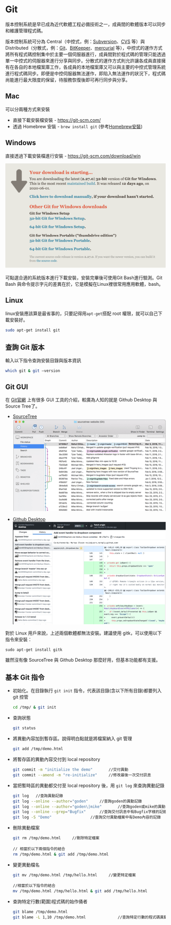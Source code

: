 # Git

版本控制系統是早已成為近代軟體工程必備技術之一，成員間的軟體版本可以同步和維護管理程式碼。

版本控制系統可分為 Central（中控式，例：[Subversion](https://zh.wikipedia.org/wiki/Subversion)、[CVS](https://zh.wikipedia.org/wiki/協作版本系統) 等）與 Distributed（分散式，例：[Git](https://git-scm.com/)、[BitKeeper](https://blog.techbridge.cc/2018/01/17/learning-programming-and-coding-with-python-git-and-github-tutorial/BitKeeper)、[mercurial](https://zh.wikipedia.org/zh-tw/Mercurial) 等），中控式的運作方式將所有程式碼控制集中於主要一個伺服器進行，成員間對於程式碼的管理只能透過單一中控式的伺服器來進行分享與同步。分散式的運作方式則允許讓各成員直接擁有在各自的本地檔案庫工作，各成員的本地檔案庫又可以與主要的中控式管理系統進行程式碼同步。即便是中控伺服器無法運作，即陷入無法運作的狀況下，程式碼尚能進行最大限度的保留，待服務恢復後即可再行同步與分享。

## Mac

可以分兩種方式來安裝

- 直接下載安裝檔安裝 - https://git-scm.com/
- 透過 Homebrew 安裝 - `brew install git` (參考[Homebrew安裝](../Homebrew/README.md))

## Windows

直接透過下載安裝檔進行安裝 - https://git-scm.com/download/win

![image-20200614125611523](../captures/image-20200614125611523.png)

可點選合適的系統版本進行下載安裝，安裝完畢後可使用Git Bash進行驗測。Git Bash 與命令提示字元的差異在於，它是模擬在Linux裡很常用應用軟體，bash。

## Linux

linux安裝應該算是最省事的，只要記得用`apt-get`搭配 root 權限，就可以自己下載安裝好。

```bash
sudo apt-get install git
```

## 查詢 Git 版本

輸入以下指令查詢安裝目錄與版本資訊

```bash
which git & git —version
```

## Git GUI

在 [Git官網](https://git-scm.com/downloads/guis) 上有很多 GUI 工具的介紹，較廣為人知的就是 Github Desktop 與 Source Tree了。

- [SourceTree](https://www.sourcetreeapp.com/)
  ![image-20200614131822725](../captures/image-20200614131822725.png)

- [Github Desktop](https://desktop.github.com/)
  ![image-20200614132031437](../captures/image-20200614132031437.png)

對於 Linux 用戶來說，上述兩個軟體都無法安裝。建議使用 gitk，可以使用以下指令來安裝：

```
sudo apt-get install gitk
```

雖然沒有像 SourceTree 與 Github Desktop 那麼好用，但基本功能都有支援。

## 基本 Git 指令

- 初始化。在目錄執行 `git init` 指令，代表該目錄(含以下所有目錄)都要列入 git 控管

  ```bash
  cd /tmp/ & git init
  ```

- 查詢狀態

  ```bash
  git status
  ```

- 將異動內容加到暫存區。說得明白點就是將檔案納入 git 管理

  ```bash
  git add /tmp/demo.html
  ```

- 將暫存區的異動內容交付到 local repository

  ```bash
  git commit -m "initialize the demo"		//交付異動
  git commit --amend -m "re-initialize"		//修改最後一次交付訊息
  ```

- 當把暫時區的異動都交付至 local repository 後，用 `git log` 來查詢異動記錄

  ```bash
  git log 	//查詢異動記錄
  git log --online --author="goden"		//查詢goden的異動記錄
  git log --online --author="goden\|mike"		//查詢goden或mike的異動記錄
  git log --online --grep="Bugfix"		//查詢交付訊息中有Bugfix字樣的記錄
  git log -S "Demo"					//查詢交付異動檔案中有Demo內容的記錄
  ```

- 刪除異動檔案

  ```bash
  git rm /tmp/demo.html		//刪除特定檔案
  
  // 相當於以下兩個指令的結合
  rm /tmp/demo.html & git add /tmp/demo.html
  ```

- 變更異動檔名

  ```bash
  git mv /tmp/demo.html	/tmp/hello.html		//變更特定檔案
  
  //相當於以下指令的結合
  mv /tmp/demo.html /tmp/hello.html & git add /tmp/hello.html
  ```

- 查詢特定行數(範圍)程式碼的始作俑者

  ```bash
  git blame /tmp/demo.html
  git blame -L 1,10 /tmp/demo.html				//查詢特定行數的程式碼異動記錄
  ```